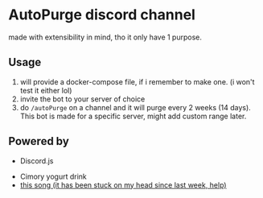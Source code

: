# AutoPurge discord channel

made with extensibility in mind, tho it only have 1 purpose.

## Usage
1. will provide a docker-compose file, if i remember to make one. (i won't test it either lol)
2. invite the bot to your server of choice
3. do `/autoPurge` on a channel and it will purge every 2 weeks (14 days). This bot is made for a specific server, might add custom range later.

## Powered by
- Discord.js
<!-- - My will to live (or the lack of) -->
- Cimory yogurt drink
- [this song (it has been stuck on my head since last week, help)](https://open.spotify.com/track/3WattXYKPa1N4sDqTvSrLS?si=ec5d92595b504b8d)